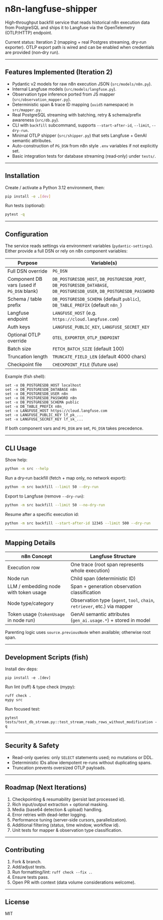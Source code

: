 # n8n-langfuse-shipper

High‑throughput backfill service that reads historical n8n execution data from PostgreSQL and ships it to Langfuse via the OpenTelemetry (OTLP/HTTP) endpoint.

Current status: Iteration 2 (mapping + real Postgres streaming, dry‑run exporter). OTLP export path is wired and can be enabled when credentials are provided (non‑dry run).

---

## Features Implemented (Iteration 2)

- Pydantic v2 models for raw n8n execution JSON (`src/models/n8n.py`).
- Internal Langfuse models (`src/models/langfuse.py`).
- Observation type inference ported from JS mapper (`src/observation_mapper.py`).
- Deterministic span & trace ID mapping (`uuid5` namespace) in `src/mapper.py`.
- Real PostgreSQL streaming with batching, retry & schema/prefix awareness (`src/db.py`).
- CLI with `backfill` subcommand, supports `--start-after-id`, `--limit`, `--dry-run`.
- Minimal OTLP shipper (`src/shipper.py`) that sets Langfuse + GenAI semantic attributes.
- Auto-construction of `PG_DSN` from n8n style `.env` variables if not explicitly set.
- Basic integration tests for database streaming (read‑only) under `tests/`.

---

## Installation

Create / activate a Python 3.12 environment, then:

```bash
pip install -e .[dev]
```

Run tests (optional):

```bash
pytest -q
```

---

## Configuration

The service reads settings via environment variables (`pydantic-settings`). Either provide a full DSN or rely on n8n component variables:

| Purpose | Variable(s) |
|---------|-------------|
| Full DSN override | `PG_DSN` |
| Component DB vars (used if `PG_DSN` blank) | `DB_POSTGRESDB_HOST`, `DB_POSTGRESDB_PORT`, `DB_POSTGRESDB_DATABASE`, `DB_POSTGRESDB_USER`, `DB_POSTGRESDB_PASSWORD` |
| Schema / table prefix | `DB_POSTGRESDB_SCHEMA` (default `public`), `DB_TABLE_PREFIX` (default `n8n_`) |
| Langfuse endpoint | `LANGFUSE_HOST` (e.g. `https://cloud.langfuse.com`) |
| Auth keys | `LANGFUSE_PUBLIC_KEY`, `LANGFUSE_SECRET_KEY` |
| Optional OTLP override | `OTEL_EXPORTER_OTLP_ENDPOINT` |
| Batch size | `FETCH_BATCH_SIZE` (default 100) |
| Truncation length | `TRUNCATE_FIELD_LEN` (default 4000 chars) |
| Checkpoint file | `CHECKPOINT_FILE` (future use) |

Example (fish shell):

```fish
set -x DB_POSTGRESDB_HOST localhost
set -x DB_POSTGRESDB_DATABASE n8n
set -x DB_POSTGRESDB_USER n8n
set -x DB_POSTGRESDB_PASSWORD n8n
set -x DB_POSTGRESDB_SCHEMA public
set -x DB_TABLE_PREFIX n8n_
set -x LANGFUSE_HOST https://cloud.langfuse.com
set -x LANGFUSE_PUBLIC_KEY lf_pk_... 
set -x LANGFUSE_SECRET_KEY lf_sk_...
```

If both component vars and `PG_DSN` are set, `PG_DSN` takes precedence.

---

## CLI Usage

Show help:

```bash
python -m src --help
```

Run a dry‑run backfill (fetch + map only, no network export):

```bash
python -m src backfill --limit 50 --dry-run
```

Export to Langfuse (remove `--dry-run`):

```bash
python -m src backfill --limit 50 --no-dry-run
```

Resume after a specific execution id:

```bash
python -m src backfill --start-after-id 12345 --limit 500 --dry-run
```

---

## Mapping Details

| n8n Concept | Langfuse Structure |
|-------------|-------------------|
| Execution row | One trace (root span represents whole execution) |
| Node run | Child span (deterministic ID) |
| LLM / embedding node with token usage | Span + generation observation classification |
| Node type/category | Observation type (`agent`, `tool`, `chain`, `retriever`, etc.) via mapper |
| Token usage (`tokenUsage` in node run) | GenAI semantic attributes (`gen_ai.usage.*`) + stored in model |

Parenting logic uses `source.previousNode` when available; otherwise root span.

---

## Development Scripts (fish)

Install dev deps:

```fish
pip install -e .[dev]
```

Run lint (ruff) & type check (mypy):

```fish
ruff check .
mypy src
```

Run focused test:

```fish
pytest tests/test_db_stream.py::test_stream_reads_rows_without_modification -q
```

---

## Security & Safety

- Read-only queries: only `SELECT` statements used; no mutations or DDL.
- Deterministic IDs allow idempotent re-runs without duplicating spans.
- Truncation prevents oversized OTLP payloads.

---

## Roadmap (Next Iterations)

1. Checkpointing & resumability (persist last processed id).
2. Rich input/output extraction + optional masking.
3. Media (base64 detection & upload) handling.
4. Error retries with dead-letter logging.
5. Performance tuning (server-side cursors, parallelization).
6. Additional filtering (status, time window, workflow id).
7. Unit tests for mapper & observation type classification.

---

## Contributing

1. Fork & branch.
2. Add/adjust tests.
3. Run formatting/lint: `ruff check --fix .`.
4. Ensure tests pass.
5. Open PR with context (data volume considerations welcome).

---

## License

MIT


